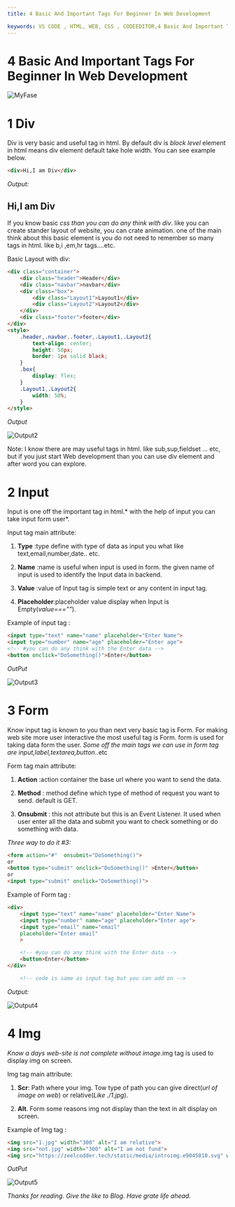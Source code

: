 ```yaml
---
title: 4 Basic And Important Tags For Beginner In Web Development  

keywords: VS CODE , HTML, WEB, CSS , CODEEDITOR,4 Basic And Important Tags For Beginner In Web Development,Vs code Extensions
---
```






# 4 Basic And Important Tags For Beginner In Web Development


![MyFase](/images/blog/html/Html4SimpleTages/1.jpg)

# 1 Div

Div is very basic and useful tag in html. By default div is *block level* element in html means div element default take hole width. You can see example below.


```html
<div>Hi,I am Div</div>
```

*Output:*

## Hi,I am Div



If you know basic *css than you can do any think with div*. like you can create stander layout of website, you can crate animation. one of the main think about this basic element  is you do not need to remember so many tags in html. like b,i ,em,hr tags....etc.

Basic Layout with div:


```html
<div class="container">
    <div class="header">Header</div>
    <div class="navbar">navbar</div>
    <div class="box">
        <div class="Layout1">Layout1</div>
        <div class="Layout2">Layout2</div>
    </div>
    <div class="footer">footer</div>
</div>
<style>
    .header,.navbar,.footer,.Layout1,.Layout2{
        text-align: center;
        height: 50px;
        border: 1px solid black;
    }
    .box{
        display: flex;
    }
    .Layout1,.Layout2{
        width: 50%;
    }
</style>
```

*Output*

![Output2](/images/blog/html/Html4SimpleTages/Output2.jpg)




Note: I know there are may useful tags in html. like sub,sup,fieldset ... etc, but if you just start Web development than you can use div element and after word you can explore.

# 2 Input

Input is one off the important tag in html.* with the help of input you can take input form user*.


Input tag main attribute:

1. **Type** :type define with type of data as input you what like text,email,number,date.. etc.

2. **Name** :name is useful when input is used in form. the given name of input is used to identify the Input data in backend.

3. **Value** :value of Input tag is simple text or any content in input tag.

4. **Placeholder**:placeholder  value display when Input is Empty(*value===""*).


Example of input tag :


```html
<input type="text" name="name" placeholder="Enter Name">
<input type="number" name="age" placeholder="Enter age">
<!-- #you can do any think with the Enter data -->
<button onclick="DoSomething()">Enter</button>
```

*OutPut*


![Output3](/images/blog/html/Html4SimpleTages/Output3.jpg)

# 3 Form

Know input tag is known to you than next very basic tag is Form. For making web site more user interactive the most useful tag is Form. form is used for taking data form the user. *Some off the main tags we can use in form tag are input,label,textarea,button*..etc

Form tag main attribute:

1. **Action** :action container the base url where you want to send the data.

2. **Method** : method define which type of method of request you want to send. default is GET.

3. **Onsubmit** : this not attribute but this is an Event Listener. It used when user enter all the data and submit you want to check something or do something with data.  

*Three way to do it #3:*


```html
<form action="#"  onsubmit="DoSomething()">
or
<button type="submit" onclick="DoSomething()" >Enter</button>
or
<input type="submit" onclick="DoSomething()"> 
```


Example of Form tag :


```html
<div>
    <input type="text" name="name" placeholder="Enter Name">
    <input type="number" name="age" placeholder="Enter age">
    <input type="email" name="email"
    placeholder="Enter email"
    >

    <!-- #you can do any think with the Enter data -->
    <button>Enter</button>
</div>

    <!-- code is same as input tag but you can add on -->
```
*Output:*

![Output4](/images/blog/html/Html4SimpleTages/Output4.jpg)


# 4 Img

*Know a days web-site is not complete without image*.img tag is used to display img on screen.

Img tag main attribute: 


1. **Scr**: Path where your img. Tow type of path you can give direct(*url of image on web*) or relative(*Like ./1.jpg*).

2. **Alt**. Form some reasons img not display  than the text in alt display on screen.

Example of Img tag :

```html
<img src="1.jpg" width="300" alt="I am relative">
<img src="not.jpg" width="300" alt="I am not fund">
<img src="https://zeelcodder.tech/static/media/introimg.e9045810.svg" width="300" alt="I am direct">
```
*OutPut*

![Output5](/images/blog/html/Html4SimpleTages/Output5.jpg)


*Thanks for reading. Give the like to Blog. Have grate life ahead.*

